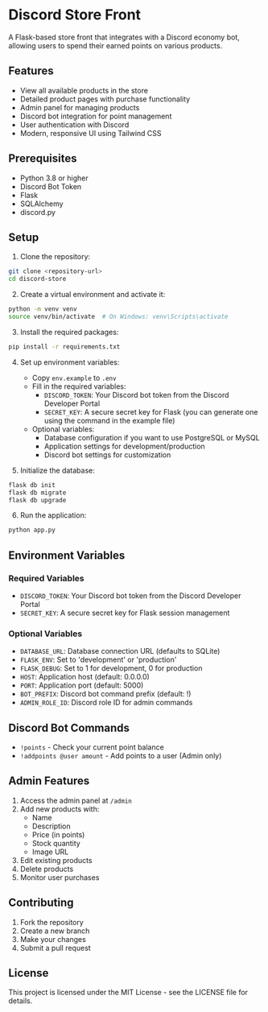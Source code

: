 # Discord Store Front

A Flask-based store front that integrates with a Discord economy bot, allowing users to spend their earned points on various products.

## Features

- View all available products in the store
- Detailed product pages with purchase functionality
- Admin panel for managing products
- Discord bot integration for point management
- User authentication with Discord
- Modern, responsive UI using Tailwind CSS

## Prerequisites

- Python 3.8 or higher
- Discord Bot Token
- Flask
- SQLAlchemy
- discord.py

## Setup

1. Clone the repository:
```bash
git clone <repository-url>
cd discord-store
```

2. Create a virtual environment and activate it:
```bash
python -m venv venv
source venv/bin/activate  # On Windows: venv\Scripts\activate
```

3. Install the required packages:
```bash
pip install -r requirements.txt
```

4. Set up environment variables:
   - Copy `env.example` to `.env`
   - Fill in the required variables:
     - `DISCORD_TOKEN`: Your Discord bot token from the Discord Developer Portal
     - `SECRET_KEY`: A secure secret key for Flask (you can generate one using the command in the example file)
   - Optional variables:
     - Database configuration if you want to use PostgreSQL or MySQL
     - Application settings for development/production
     - Discord bot settings for customization

5. Initialize the database:
```bash
flask db init
flask db migrate
flask db upgrade
```

6. Run the application:
```bash
python app.py
```

## Environment Variables

### Required Variables
- `DISCORD_TOKEN`: Your Discord bot token from the Discord Developer Portal
- `SECRET_KEY`: A secure secret key for Flask session management

### Optional Variables
- `DATABASE_URL`: Database connection URL (defaults to SQLite)
- `FLASK_ENV`: Set to 'development' or 'production'
- `FLASK_DEBUG`: Set to 1 for development, 0 for production
- `HOST`: Application host (default: 0.0.0.0)
- `PORT`: Application port (default: 5000)
- `BOT_PREFIX`: Discord bot command prefix (default: !)
- `ADMIN_ROLE_ID`: Discord role ID for admin commands

## Discord Bot Commands

- `!points` - Check your current point balance
- `!addpoints @user amount` - Add points to a user (Admin only)

## Admin Features

1. Access the admin panel at `/admin`
2. Add new products with:
   - Name
   - Description
   - Price (in points)
   - Stock quantity
   - Image URL
3. Edit existing products
4. Delete products
5. Monitor user purchases

## Contributing

1. Fork the repository
2. Create a new branch
3. Make your changes
4. Submit a pull request

## License

This project is licensed under the MIT License - see the LICENSE file for details. 
